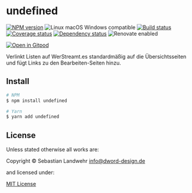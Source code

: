 <!-- TITLE/ -->
# undefined
<!-- /TITLE -->

<!-- BADGES/ -->
[![NPM version](https://img.shields.io/npm/v/undefined.svg)](https://npmjs.org/package/undefined)
![Linux macOS Windows compatible](https://img.shields.io/badge/os-linux%20%7C%C2%A0macos%20%7C%C2%A0windows-blue)
[![Build status](https://img.shields.io/github/workflow/status/dword-design/werstreamtes-list-links/build)](https://github.com/dword-design/werstreamtes-list-links/actions)
[![Coverage status](https://img.shields.io/coveralls/dword-design/werstreamtes-list-links)](https://coveralls.io/github/dword-design/werstreamtes-list-links)
[![Dependency status](https://img.shields.io/david/dword-design/werstreamtes-list-links)](https://david-dm.org/dword-design/werstreamtes-list-links)
![Renovate enabled](https://img.shields.io/badge/renovate-enabled-brightgreen)

[![Open in Gitpod](https://gitpod.io/button/open-in-gitpod.svg)](https://gitpod.io/#https://github.com/dword-design/werstreamtes-list-links)
<!-- /BADGES -->

<!-- DESCRIPTION/ -->
Verlinkt Listen auf WerStreamt.es standardmäßig auf die Übersichtsseiten und fügt Links zu den Bearbeiten-Seiten hinzu.
<!-- /DESCRIPTION -->

<!-- INSTALL/ -->
## Install

```bash
# NPM
$ npm install undefined

# Yarn
$ yarn add undefined
```
<!-- /INSTALL -->

<!-- LICENSE/ -->
## License

Unless stated otherwise all works are:

Copyright &copy; Sebastian Landwehr <info@dword-design.de>

and licensed under:

[MIT License](https://opensource.org/licenses/MIT)
<!-- /LICENSE -->

